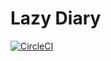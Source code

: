 # Lazy Diary
[![CircleCI](https://circleci.com/gh/hayate4th/lazy-diary.svg?style=svg)](https://circleci.com/gh/hayate4th/lazy-diary)
